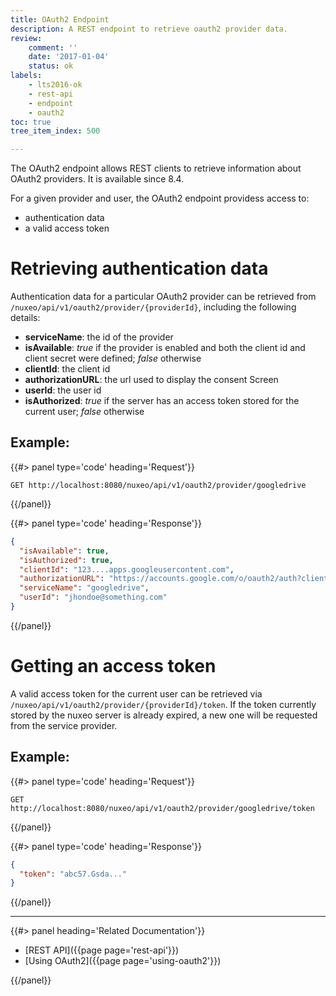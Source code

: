 ```yaml
---
title: OAuth2 Endpoint
description: A REST endpoint to retrieve oauth2 provider data.
review:
    comment: ''
    date: '2017-01-04'
    status: ok
labels:
    - lts2016-ok
    - rest-api
    - endpoint
    - oauth2
toc: true
tree_item_index: 500

---
```

The OAuth2 endpoint allows REST clients to retrieve information about OAuth2 providers. It is available since 8.4.

For a given provider and user, the OAuth2 endpoint providess access to:
- authentication data
- a valid access token

# Retrieving authentication data

Authentication data for a particular OAuth2 provider can be retrieved from `/nuxeo/api/v1/oauth2/provider/{providerId}`,
including the following details:

- **serviceName**: the id of the provider
- **isAvailable**: *true* if the provider is enabled and both the client id and client secret were defined; *false* otherwise
- **clientId**: the client id
- **authorizationURL**: the url used to display the consent Screen
- **userId**: the user id
- **isAuthorized**: *true* if the server has an access token stored for the current user; *false* otherwise

## Example:

{{#> panel type='code' heading='Request'}}

`GET http://localhost:8080/nuxeo/api/v1/oauth2/provider/googledrive`

{{/panel}}

{{#> panel type='code' heading='Response'}}
```json
{
  "isAvailable": true,
  "isAuthorized": true,
  "clientId": "123....apps.googleusercontent.com",
  "authorizationURL": "https://accounts.google.com/o/oauth2/auth?client_id=...",
  "serviceName": "googledrive",
  "userId": "jhondoe@something.com"
}
```
{{/panel}}

# Getting an access token

A valid access token for the current user can be retrieved via `/nuxeo/api/v1/oauth2/provider/{providerId}/token`. If the token currently stored by the nuxeo server is already expired, a new one will be requested
from the service provider.

## Example:

{{#> panel type='code' heading='Request'}}

`GET http://localhost:8080/nuxeo/api/v1/oauth2/provider/googledrive/token`

{{/panel}}

{{#> panel type='code' heading='Response'}}
```json
{
  "token": "abc57.Gsda..."
}
```
{{/panel}}

* * *

<div class="row" data-equalizer data-equalize-on="medium"><div class="column medium-6">{{#> panel heading='Related Documentation'}}

- [REST API]({{page page='rest-api'}})
- [Using OAuth2]({{page page='using-oauth2'}})

{{/panel}}</div></div>
